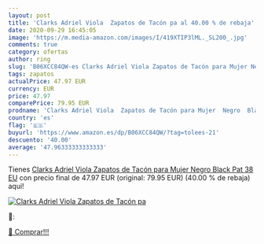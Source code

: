 ```yaml
---
layout: post
title: 'Clarks Adriel Viola  Zapatos de Tacón pa al 40.00 % de rebaja'
date: 2020-09-29 16:45:05
image: 'https://m.media-amazon.com/images/I/419XTIP3lML._SL200_.jpg'
comments: true
category: ofertas
author: ring
slug: 'B06XCC84QW-es Clarks Adriel Viola Zapatos de Tacón para Mujer Negro...'
tags: zapatos
actualPrice: 47.97 EUR
currency: EUR
price: 47.97
comparePrice: 79.95 EUR
prodname: 'Clarks Adriel Viola  Zapatos de Tacón para Mujer  Negro  Black Pat   38 EU'
country: 'es'
flag: '🇪🇸'
buyurl: 'https://www.amazon.es/dp/B06XCC84QW/?tag=tolees-21'
descuento: '40.00'
average: '47.96333333333333'
---
```


Tienes [Clarks Adriel Viola  Zapatos de Tacón para Mujer  Negro  Black Pat   38 EU](https://www.amazon.es/dp/B06XCC84QW/?tag=tolees-21) con precio final de  47.97 EUR (original: 79.95 EUR) (40.00 %  de rebaja) aqui!

[![Clarks Adriel Viola  Zapatos de Tacón pa](https://m.media-amazon.com/images/I/419XTIP3lML._SL200_.jpg)](https://www.amazon.es/dp/B06XCC84QW/?tag=tolees-21)

🔎:


[🛒 Comprar!!!](https://www.amazon.es/dp/B06XCC84QW/?tag=tolees-21)
